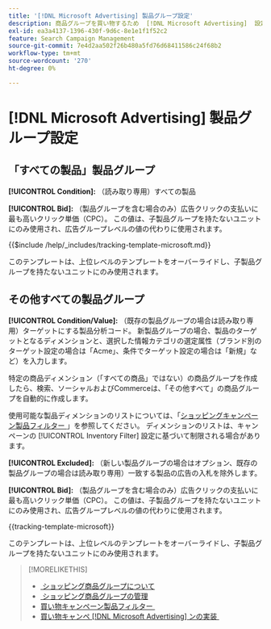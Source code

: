 ```yaml
---
title: '[!DNL Microsoft Advertising] 製品グループ設定'
description: 商品グループを買い物するため  [!DNL Microsoft Advertising]  設定を参照します。
exl-id: ea3a4137-1396-430f-9d6c-8e1e1f1f52c2
feature: Search Campaign Management
source-git-commit: 7e4d2aa502f26b480a5fd76d68411586c24f68b2
workflow-type: tm+mt
source-wordcount: '270'
ht-degree: 0%

---
```


# [!DNL Microsoft Advertising] 製品グループ設定

## 「すべての製品」製品グループ

**[!UICONTROL Condition]:** （読み取り専用）すべての製品

**[!UICONTROL Bid]:** （製品グループを含む場合のみ）広告クリックの支払いに最も高いクリック単価（CPC）。 この値は、子製品グループを持たないユニットにのみ使用され、広告グループレベルの値の代わりに使用されます。

<!-- **[!UICONTROL Tracking Template]:** -->

{{$include /help/_includes/tracking-template-microsoft.md}}

このテンプレートは、上位レベルのテンプレートをオーバーライドし、子製品グループを持たないユニットにのみ使用されます。

## その他すべての製品グループ

**[!UICONTROL Condition/Value]:** （既存の製品グループの場合は読み取り専用）ターゲットにする製品分析コード。 新製品グループの場合、製品のターゲットとなるディメンションと、選択した情報カテゴリの選定属性（ブランド別のターゲット設定の場合は「Acme」、条件でターゲット設定の場合は「新規」など）を入力します。

特定の商品ディメンション（「すべての商品」ではない）の商品グループを作成したら、検索、ソーシャルおよびCommerceは、「その他すべて」の商品グループを自動的に作成します。

使用可能な製品ディメンションのリストについては、「[&#x200B; ショッピングキャンペーン製品フィルター &#x200B;](/help/search-social-commerce/campaign-management/campaigns/shopping-campaign-product-filters.md)」を参照してください。 ディメンションのリストは、キャンペーンの [!UICONTROL Inventory Filter] 設定に基づいて制限される場合があります。

**[!UICONTROL Excluded]:** （新しい製品グループの場合はオプション、既存の製品グループの場合は読み取り専用）一致する製品の広告の入札を除外します。

**[!UICONTROL Bid]:** （製品グループを含む場合のみ）広告クリックの支払いに最も高いクリック単価（CPC）。 この値は、子製品グループを持たないユニットにのみ使用され、広告グループレベルの値の代わりに使用されます。

<!-- **[!UICONTROL Tracking Template]:** -->

<!-- ExL can't handle the same include twice in the same file, so using a snippet for the second occurrence.

{{$include /help/_includes/tracking-template-microsoft.md}}
-->

{{tracking-template-microsoft}}

このテンプレートは、上位レベルのテンプレートをオーバーライドし、子製品グループを持たないユニットにのみ使用されます。

>[!MORELIKETHIS]
>
>* [&#x200B; ショッピング商品グループについて &#x200B;](product-group-about.md)
>* [&#x200B; ショッピング商品グループの管理 &#x200B;](product-group-manage.md)
>* [&#x200B; 買い物キャンペーン製品フィルター &#x200B;](/help/search-social-commerce/campaign-management/campaigns/shopping-campaign-product-filters.md)
>* [&#x200B; 買い物キャンペ  [!DNL Microsoft Advertising]  ンの実装 &#x200B;](/help/search-social-commerce/campaign-management/special-workflows/microsoft-shopping-campaigns.md)
